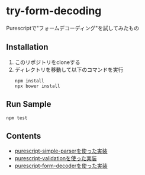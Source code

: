 # try-form-decoding
Purescriptで"フォームデコーディング"を試してみたもの

## Installation

1. このリポジトリをcloneする
2. ディレクトリを移動して以下のコマンドを実行
    ```
    npm install
    npx bower install
    ```

## Run Sample

```
npm test
```

## Contents

* [purescript-simple-parserを使った実装](https://github.com/amderbar/try-form-decoding/blob/master/src/Test/Parser.purs)
* [purescript-validationを使った実装](https://github.com/amderbar/try-form-decoding/blob/master/src/Test/Validator.purs)
* [purescript-form-decoderを使った実装](https://github.com/amderbar/try-form-decoding/blob/master/src/Test/Decoder.purs)
